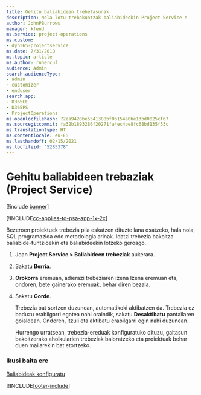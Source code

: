 ```yaml
---
title: Gehitu baliabideen trebetasunak
description: Nola lotu trebakuntzak baliabideekin Project Service-n
author: JohnPBurrows
manager: kfend
ms.service: project-operations
ms.custom:
- dyn365-projectservice
ms.date: 7/31/2018
ms.topic: article
ms.author: ruhercul
audience: Admin
search.audienceType:
- admin
- customizer
- enduser
search.app:
- D365CE
- D365PS
- ProjectOperations
ms.openlocfilehash: 72ea9420be5541388bf0b154a0be13bd0025cf67
ms.sourcegitcommit: fa32b1893286f20271fa4ec4be8fc68bd135f53c
ms.translationtype: HT
ms.contentlocale: eu-ES
ms.lasthandoff: 02/15/2021
ms.locfileid: "5285378"
---
```

# <a name="add-resource-skills-project-service"></a>Gehitu baliabideen trebaziak (Project Service)

[!include [banner](../includes/psa-now-project-operations.md)]

[!INCLUDE[cc-applies-to-psa-app-1x-2x](../includes/cc-applies-to-psa-app-1x-2x.md)]

Bezeroen proiektuek trebezia pila eskatzen dituzte lana osatzeko, hala nola, SQL programazioa edo metodologia arinak. Idatzi trebezia bakoitza baliabide-funtzioekin eta baliabideekin lotzeko geroago.  
  
1. Joan **Project Service > Baliabideen trebeziak** aukerara.  
  
2. Sakatu **Berria**.  
  
3. **Orokorra** eremuan, adierazi trebeziaren izena Izena eremuan eta, ondoren, bete gainerako eremuak, behar diren bezala.  
  
4. Sakatu **Gorde**.  
  
   Trebezia bat sortzen duzunean, automatikoki aktibatzen da. Trebezia ez baduzu erabilgarri egotea nahi oraindik, sakatu **Desaktibatu** pantailaren goialdean. Ondoren, itzuli eta aktibatu erabilgarri egin nahi duzunean.  
  
   Hurrengo urratsean, trebezia-ereduak konfiguratuko dituzu, gaitasun bakoitzerako aholkularien trebeziak baloratzeko eta proiektuak behar duen mailarekin bat etortzeko.  
  
### <a name="see-also"></a>Ikusi baita ere  
 [Baliabideak konfiguratu](../psa/set-up-resources.md)


[!INCLUDE[footer-include](../includes/footer-banner.md)]